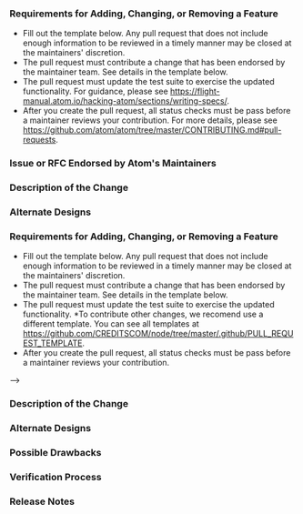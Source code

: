 ### Requirements for Adding, Changing, or Removing a Feature

* Fill out the template below. Any pull request that does not include enough information to be reviewed in a timely manner may be closed at the maintainers' discretion.
* The pull request must contribute a change that has been endorsed by the maintainer team. See details in the template below.
* The pull request must update the test suite to exercise the updated functionality. For guidance, please see https://flight-manual.atom.io/hacking-atom/sections/writing-specs/.
* After you create the pull request, all status checks must be pass before a maintainer reviews your contribution. For more details, please see https://github.com/atom/atom/tree/master/CONTRIBUTING.md#pull-requests.

### Issue or RFC Endorsed by Atom's Maintainers

<!--

Link to the issue or RFC that your change relates to. This must be one of the following:

* An open issue with the `help-wanted` label
* An open issue with the `triaged` label
* An RFC with "accepted" status

To contribute an enhancement that isn't covered by one of the items above, please follow our guide for suggesting an enhancement: https://github.com/atom/atom/blob/master/CONTRIBUTING.md#suggesting-enhancements

To contribute other changes, you must use a different template. You can see all templates at https://github.com/atom/atom/tree/master/.github/PULL_REQUEST_TEMPLATE.

-->

### Description of the Change

<!--

We must be able to understand the design of your change from this description. If we can't get a good idea of what the code will be doing from the description here, the pull request may be closed at the maintainers' discretion. Keep in mind that the maintainer reviewing this PR may not be familiar with or have worked with the code here recently, so please walk us through the concepts.

-->

### Alternate Designs

### Requirements for Adding, Changing, or Removing a Feature

* Fill out the template below. Any pull request that does not include enough information to be reviewed in a timely manner may be closed at the maintainers' discretion.
* The pull request must contribute a change that has been endorsed by the maintainer team. See details in the template below.
* The pull request must update the test suite to exercise the updated functionality. 
*To contribute other changes, we recomend use a different template. You can see all templates at https://github.com/CREDITSCOM/node/tree/master/.github/PULL_REQUEST_TEMPLATE.
* After you create the pull request, all status checks must be pass before a maintainer reviews your contribution. 

-->

### Description of the Change

<!--

We must be able to understand the design of your change from this description. If we can't get a good idea of what the code will be doing from the description here, the pull request may be closed at the maintainers' discretion. Keep in mind that the maintainer reviewing this PR may not be familiar with or have worked with the code here recently, so please walk us through the concepts.

-->

### Alternate Designs

<!-- Explain what other alternates were considered and why the proposed version was selected -->

### Possible Drawbacks

<!-- What are the possible side-effects or negative impacts of the code change? -->

### Verification Process

<!--

What process did you follow to verify that your change has the desired effects?

- How did you verify that all new functionality works as expected?
- How did you verify that all changed functionality works as expected?
- How did you verify that the change has not introduced any regressions?

Describe the actions you performed (including buttons you clicked, text you typed, commands you ran, etc.), and describe the results you observed.

-->

### Release Notes

<!--

Please describe the changes in a single line that explains this improvement in
terms that a user can understand.  This text will be used in Atom's release notes.

If this change is not user-facing or notable enough to be included in release notes
you may use the strings "Not applicable" or "N/A" here.

Examples:

- The GitHub package now allows you to add co-authors to commits.
- Fixed an issue where multiple cursors did not work in a file with a single line.
- Increased the performance of searching and replacing across a whole project.

-->
